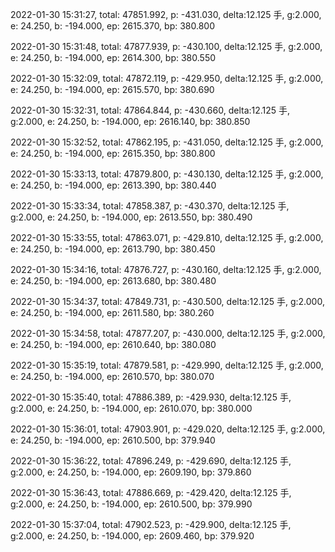 2022-01-30 15:31:27, total: 47851.992, p: -431.030, delta:12.125 手, g:2.000, e: 24.250, b: -194.000, ep: 2615.370, bp: 380.800

2022-01-30 15:31:48, total: 47877.939, p: -430.100, delta:12.125 手, g:2.000, e: 24.250, b: -194.000, ep: 2614.300, bp: 380.550

2022-01-30 15:32:09, total: 47872.119, p: -429.950, delta:12.125 手, g:2.000, e: 24.250, b: -194.000, ep: 2615.570, bp: 380.690

2022-01-30 15:32:31, total: 47864.844, p: -430.660, delta:12.125 手, g:2.000, e: 24.250, b: -194.000, ep: 2616.140, bp: 380.850

2022-01-30 15:32:52, total: 47862.195, p: -431.050, delta:12.125 手, g:2.000, e: 24.250, b: -194.000, ep: 2615.350, bp: 380.800

2022-01-30 15:33:13, total: 47879.800, p: -430.130, delta:12.125 手, g:2.000, e: 24.250, b: -194.000, ep: 2613.390, bp: 380.440

2022-01-30 15:33:34, total: 47858.387, p: -430.370, delta:12.125 手, g:2.000, e: 24.250, b: -194.000, ep: 2613.550, bp: 380.490

2022-01-30 15:33:55, total: 47863.071, p: -429.810, delta:12.125 手, g:2.000, e: 24.250, b: -194.000, ep: 2613.790, bp: 380.450

2022-01-30 15:34:16, total: 47876.727, p: -430.160, delta:12.125 手, g:2.000, e: 24.250, b: -194.000, ep: 2613.680, bp: 380.480

2022-01-30 15:34:37, total: 47849.731, p: -430.500, delta:12.125 手, g:2.000, e: 24.250, b: -194.000, ep: 2611.580, bp: 380.260

2022-01-30 15:34:58, total: 47877.207, p: -430.000, delta:12.125 手, g:2.000, e: 24.250, b: -194.000, ep: 2610.640, bp: 380.080

2022-01-30 15:35:19, total: 47879.581, p: -429.990, delta:12.125 手, g:2.000, e: 24.250, b: -194.000, ep: 2610.570, bp: 380.070

2022-01-30 15:35:40, total: 47886.389, p: -429.930, delta:12.125 手, g:2.000, e: 24.250, b: -194.000, ep: 2610.070, bp: 380.000

2022-01-30 15:36:01, total: 47903.901, p: -429.020, delta:12.125 手, g:2.000, e: 24.250, b: -194.000, ep: 2610.500, bp: 379.940

2022-01-30 15:36:22, total: 47896.249, p: -429.690, delta:12.125 手, g:2.000, e: 24.250, b: -194.000, ep: 2609.190, bp: 379.860

2022-01-30 15:36:43, total: 47886.669, p: -429.420, delta:12.125 手, g:2.000, e: 24.250, b: -194.000, ep: 2610.500, bp: 379.990

2022-01-30 15:37:04, total: 47902.523, p: -429.900, delta:12.125 手, g:2.000, e: 24.250, b: -194.000, ep: 2609.460, bp: 379.920